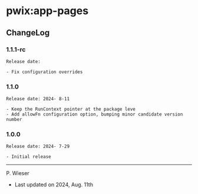 # pwix:app-pages

## ChangeLog

### 1.1.1-rc

    Release date: 

    - Fix configuration overrides

### 1.1.0

    Release date: 2024- 8-11

    - Keep the RunContext pointer at the package leve
    - Add allowFn configuration option, bumping minor candidate version number

### 1.0.0

    Release date: 2024- 7-29

    - Initial release

---
P. Wieser
- Last updated on 2024, Aug. 11th
